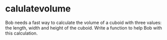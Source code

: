 # calulatevolume
Bob needs a fast way to calculate the volume of a cuboid with three values: the length, width and height of the cuboid. Write a function to help Bob with this calculation.
